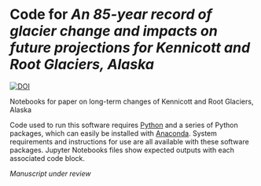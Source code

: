 # Code for *An 85-year record of glacier change and impacts on future projections for Kennicott and Root Glaciers, Alaska*
[![DOI](https://zenodo.org/badge/DOI/10.5281/zenodo.14783252.svg)](https://doi.org/10.5281/zenodo.14783252)

Notebooks for paper on long-term changes of Kennicott and Root Glaciers, Alaska

Code used to run this software requires [Python](https://www.python.org/downloads/) and a series of Python packages, which can easily be installed with [Anaconda](https://www.anaconda.com/download). System requirements and instructions for use are all available with these software packages. Jupyter Notebooks files show expected outputs with each associated code block.

*Manuscript under review*

